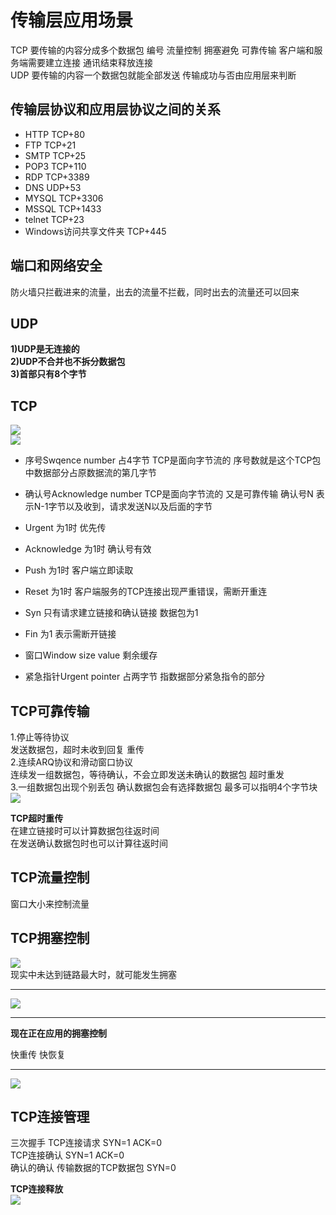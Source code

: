 # 传输层应用场景
TCP 要传输的内容分成多个数据包 编号 流量控制 拥塞避免 可靠传输
    客户端和服务端需要建立连接 通讯结束释放连接<br>
UDP 要传输的内容一个数据包就能全部发送 传输成功与否由应用层来判断<br>

## 传输层协议和应用层协议之间的关系

- HTTP TCP+80
- FTP  TCP+21
- SMTP TCP+25
- POP3 TCP+110
- RDP  TCP+3389
- DNS  UDP+53
- MYSQL TCP+3306
- MSSQL TCP+1433
- telnet TCP+23
- Windows访问共享文件夹 TCP+445

## 端口和网络安全
防火墙只拦截进来的流量，出去的流量不拦截，同时出去的流量还可以回来<br>


## UDP
__1)UDP是无连接的__<br>
__2)UDP不合并也不拆分数据包__<br>
__3)首部只有8个字节__<br>

## TCP
![](img/6.1.png)<br>
![](img/6.2.png)<br>

- 序号Swqence number 占4字节 TCP是面向字节流的
    序号数就是这个TCP包中数据部分占原数据流的第几字节
- 确认号Acknowledge number TCP是面向字节流的 又是可靠传输
    确认号N 表示N-1字节以及收到，请求发送N以及后面的字节
- Urgent 为1时 优先传
- Acknowledge 为1时 确认号有效
- Push 为1时 客户端立即读取
- Reset 为1时 客户端服务的TCP连接出现严重错误，需断开重连
- Syn 只有请求建立链接和确认链接 数据包为1
- Fin 为1 表示需断开链接

- 窗口Window size value 剩余缓存
- 紧急指针Urgent pointer 占两字节 指数据部分紧急指令的部分

## TCP可靠传输
1.停止等待协议<br>
发送数据包，超时未收到回复 重传<br>
2.连续ARQ协议和滑动窗口协议<br>
连续发一组数据包，等待确认，不会立即发送未确认的数据包
超时重发<br>
3.一组数据包出现个别丢包 确认数据包会有选择数据包
最多可以指明4个字节块<br>
![](img/6.3.png)


__TCP超时重传__<br>
在建立链接时可以计算数据包往返时间<br>
在发送确认数据包时也可以计算往返时间<br>

## TCP流量控制
窗口大小来控制流量<br>

## TCP拥塞控制
![](img/6.4.png)<br>
现实中未达到链路最大时，就可能发生拥塞 <br>

<hr>

![](img/6.5.png)<br>

<hr>

__现在正在应用的拥塞控制__<br>

快重传 快恢复<br><hr>
![](img/6.6.png)<br>
## TCP连接管理
三次握手
TCP连接请求 SYN=1 ACK=0<br>
TCP连接确认 SYN=1 ACK=0<br>
确认的确认 传输数据的TCP数据包 SYN=0<br>

__TCP连接释放__<br>
![](img/6.7.png)<br>